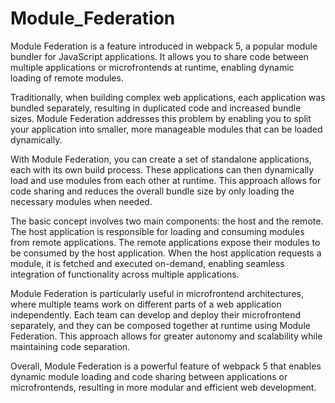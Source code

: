 # Module_Federation

Module Federation is a feature introduced in webpack 5, a popular module bundler for JavaScript applications. It allows you to share code between multiple applications or microfrontends at runtime, enabling dynamic loading of remote modules.

Traditionally, when building complex web applications, each application was bundled separately, resulting in duplicated code and increased bundle sizes. Module Federation addresses this problem by enabling you to split your application into smaller, more manageable modules that can be loaded dynamically.

With Module Federation, you can create a set of standalone applications, each with its own build process. These applications can then dynamically load and use modules from each other at runtime. This approach allows for code sharing and reduces the overall bundle size by only loading the necessary modules when needed.

The basic concept involves two main components: the host and the remote. The host application is responsible for loading and consuming modules from remote applications. The remote applications expose their modules to be consumed by the host application. When the host application requests a module, it is fetched and executed on-demand, enabling seamless integration of functionality across multiple applications.

Module Federation is particularly useful in microfrontend architectures, where multiple teams work on different parts of a web application independently. Each team can develop and deploy their microfrontend separately, and they can be composed together at runtime using Module Federation. This approach allows for greater autonomy and scalability while maintaining code separation.

Overall, Module Federation is a powerful feature of webpack 5 that enables dynamic module loading and code sharing between applications or microfrontends, resulting in more modular and efficient web development.
